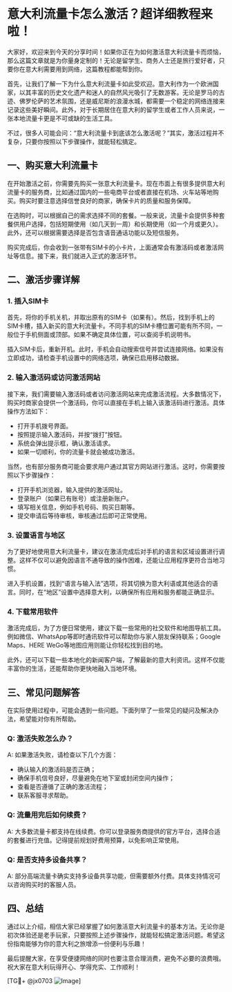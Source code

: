 # 意大利流量卡怎么激活？超详细教程来啦！

大家好，欢迎来到今天的分享时间！如果你正在为如何激活意大利流量卡而烦恼，那么这篇文章就是为你量身定制的！无论是留学生、商务人士还是旅行爱好者，只要你在意大利需要用到网络，这篇教程都能帮到你。

首先，让我们了解一下为什么意大利流量卡如此受欢迎。意大利作为一个欧洲国家，以其丰富的历史文化遗产和迷人的自然风光吸引了无数游客。无论是罗马的古迹、佛罗伦萨的艺术氛围，还是威尼斯的浪漫水城，都需要一个稳定的网络连接来记录这些美好瞬间。此外，对于长期居住在意大利的留学生或者工作人员来说，一张本地流量卡更是不可或缺的生活工具。

不过，很多人可能会问：“意大利流量卡到底该怎么激活呢？”其实，激活过程并不复杂，只要你按照以下步骤操作，就能轻松搞定。

## 一、购买意大利流量卡

在开始激活之前，你需要先购买一张意大利流量卡。现在市面上有很多提供意大利流量卡的服务商，比如通过国内的一些电商平台或者直接在机场、火车站等地购买。购买时要注意选择信誉良好的商家，确保卡片的质量和服务保障。

在选购时，可以根据自己的需求选择不同的套餐。一般来说，流量卡会提供多种套餐供用户选择，包括短期使用（如几天到一周）和长期使用（如一个月或更久）。此外，还可以根据需要选择是否包含语音通话功能以及短信服务。

购买完成后，你会收到一张带有SIM卡的小卡片，上面通常会有激活码或者激活网址等信息。接下来，我们就进入正式的激活环节。

## 二、激活步骤详解

### 1. 插入SIM卡

首先，将你的手机关机，并取出原有的SIM卡（如果有）。然后，找到手机上的SIM卡槽，插入新买的意大利流量卡。不同手机的SIM卡槽位置可能有所不同，一般位于手机侧面或顶部。如果不确定具体位置，可以查阅手机说明书。

插入SIM卡后，重新开机。此时，手机会自动搜索信号并尝试连接网络。如果没有立即成功，请检查手机设置中的网络选项，确保已启用移动数据。

### 2. 输入激活码或访问激活网站

接下来，我们需要输入激活码或者访问激活网站来完成激活流程。大多数情况下，购买时商家会提供一个激活码，你可以直接在手机上输入该激活码进行激活。具体操作方法如下：

- 打开手机拨号界面。
- 按照提示输入激活码，并按“拨打”按钮。
- 系统会弹出提示框，确认激活请求。
- 如果一切顺利，你的流量卡就会被成功激活。

当然，也有部分服务商可能会要求用户通过其官方网站进行激活。这时，你需要按照以下步骤操作：

- 打开手机浏览器，输入提供的激活网址。
- 登录账户（如果已有账号）或注册新账户。
- 填写相关信息，例如手机号码、购买日期等。
- 提交申请后等待审核，审核通过后即可正常使用。

### 3. 设置语言与地区

为了更好地使用意大利流量卡，建议在激活完成后对手机的语言和区域设置进行调整。这样不仅可以避免因语言不通导致的操作困难，还能让应用程序更符合当地习惯。

进入手机设置，找到“语言与输入法”选项，将其切换为意大利语或其他适合的语言。同时，在“地区”设置中选择意大利，以确保所有应用和服务都能正确显示。

### 4. 下载常用软件

激活完成后，为了方便日常使用，建议下载一些常用的社交软件和地图导航工具。例如微信、WhatsApp等即时通讯软件可以帮助你与家人朋友保持联系；Google Maps、HERE WeGo等地图应用则能让你轻松找到目的地。

此外，还可以下载一些本地化的新闻客户端，了解最新的意大利资讯。这样不仅能丰富你的生活，还能帮助你更快地融入当地环境。

## 三、常见问题解答

在实际使用过程中，可能会遇到一些问题。下面列举了一些常见的疑问及解决办法，希望能对你有所帮助。

### Q: 激活失败怎么办？

A: 如果激活失败，请检查以下几个方面：
- 确认输入的激活码是否正确；
- 确保手机信号良好，尽量避免在地下室或封闭空间内操作；
- 查看是否遵循了正确的激活流程；
- 联系客服寻求帮助。

### Q: 流量用完后如何续费？

A: 大多数流量卡都支持在线续费。你可以登录服务商提供的官方平台，选择合适的套餐进行充值。记得提前规划好费用预算，以免影响正常使用。

### Q: 是否支持多设备共享？

A: 部分高端流量卡确实支持多设备共享功能，但需要额外付费。具体支持情况可以咨询购买时的客服人员。

## 四、总结

通过以上介绍，相信大家已经掌握了如何激活意大利流量卡的基本方法。无论你是初次体验还是老手玩家，只要按照上述步骤操作，就能轻松搞定激活问题。希望这份指南能够为你的意大利之旅增添一份便利与乐趣！

最后提醒大家，在享受便捷网络的同时也要注意合理消费，避免不必要的浪费哦。祝大家在意大利玩得开心、学得充实、工作顺利！

[TG💪+ @jx0703 ![Image](https://github.com/user-attachments/assets/dbca1d08-cadb-493c-b0ec-ad6f7a83f270)]